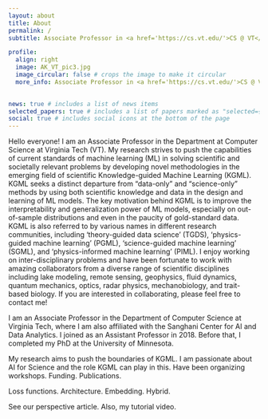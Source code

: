 ```yaml
---
layout: about
title: About
permalink: /
subtitle: Associate Professor in <a href='https://cs.vt.edu/'>CS @ VT</a> &#9679; Works in AI &#8644; Science &#9679; Building Knowledge-guided ML

profile:
  align: right
  image: AK_VT_pic3.jpg
  image_circular: false # crops the image to make it circular
  more_info: Associate Professor in <a href='https://cs.vt.edu/'>CS @ VT</a> &#9679; Works in AI &#8644; Science &#9679; Building Knowledge-guided ML
        

news: true # includes a list of news items
selected_papers: true # includes a list of papers marked as "selected={true}"
social: true # includes social icons at the bottom of the page
---
```


<!---
[bio, teaching, publications, news, projects, prospective students, cv]: #
# <p>Address: <a href='https://www.vt.edu/about/locations/buildings/data-and-decision-sciences.html'>D&DS Building</a> 438 </p>

--->

Hello everyone! I am an Associate Professor in the Department at Computer Science at Virginia Tech (VT). My research strives to push the capabilities of current standards of machine learning (ML) in solving scientific and societally relevant problems by developing novel methodologies in the emerging field of scientific Knowledge-guided Machine Learning (KGML). KGML seeks a distinct departure from “data-only” and “science-only” methods by using both scientific knowledge and data in the design and learning of ML models. The key motivation behind KGML is to improve the interpretability and generalization power of ML models, especially on out-of-sample distributions and even in the paucity of gold-standard data. KGML is also referred to by various names in different research communities, including ‘theory-guided data science’ (TGDS), ‘physics-guided machine learning’ (PGML), ‘science-guided machine learning’ (SGML), and ‘physics-informed machine learning’ (PIML). I enjoy working on inter-disciplinary problems and have been fortunate to work with amazing collaborators from a diverse range of scientific disciplines including lake modeling, remote sensing, geophysics, fluid dynamics, quantum mechanics, optics, radar physics, mechanobiology, and trait-based biology. If you are interested in collaborating, please feel free to contact me!

I am an Associate Professor in the Department of Computer Science at Virginia Tech, where I am also affiliated with the Sanghani Center for AI and Data Analytics. I joined as an Assistant Professor in 2018. Before that, I completed my PhD at the University of Minnesota.

My research aims to push the boundaries of KGML. I am passionate about AI for Science and the role KGML can play in this. Have been organizing workshops. Funding. Publications.

Loss functions. Architecture. Embedding. Hybrid.

See our perspective article. Also, my tutorial video.
